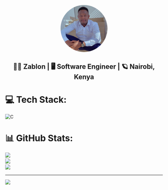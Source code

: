 <p align="center">
  <img width="150" height="150" style="border-radius:50%" src="https://github.com/Sawezablon/Sawezablon/blob/main/Images/WhatsApp%20Image%202023-04-22%20at%207.20.53%20AM.jpeg?raw=true">
</p>
<h2 align="center">🙆‍♂️ Zablon | 🖥 Software Engineer | 🪐 Nairobi, Kenya</h2>

# 💻 Tech Stack:
![C](https://img.shields.io/badge/c-%2300599C.svg?style=for-the-badge&logo=c&logoColor=white)
# 📊 GitHub Stats:
![](https://github-readme-stats.vercel.app/api?username=sawezablon&theme=tokyonight&hide_border=false&include_all_commits=true&count_private=true)<br/>
![](https://github-readme-streak-stats.herokuapp.com/?user=sawezablon&theme=tokyonight&hide_border=false)<br/>
![](https://github-readme-stats.vercel.app/api/top-langs/?username=sawezablon&theme=tokyonight&hide_border=false&include_all_commits=true&count_private=true&layout=compact)

---
[![](https://visitcount.itsvg.in/api?id=sawezablon&icon=0&color=0)](https://visitcount.itsvg.in)

<!-- Proudly created with GPRM ( https://gprm.itsvg.in ) -->
